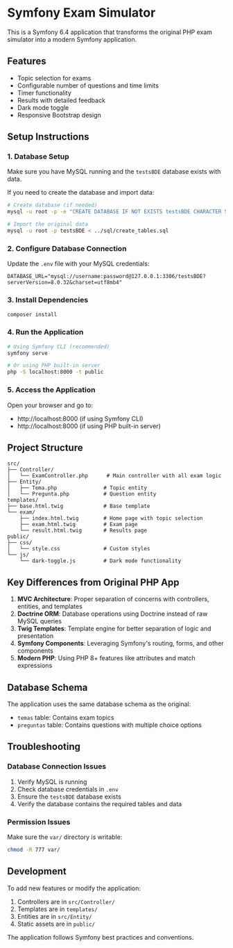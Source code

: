 # Symfony Exam Simulator

This is a Symfony 6.4 application that transforms the original PHP exam simulator into a modern Symfony application.

## Features

- Topic selection for exams
- Configurable number of questions and time limits
- Timer functionality
- Results with detailed feedback
- Dark mode toggle
- Responsive Bootstrap design

## Setup Instructions

### 1. Database Setup

Make sure you have MySQL running and the `testsBDE` database exists with data.

If you need to create the database and import data:

```bash
# Create database (if needed)
mysql -u root -p -e "CREATE DATABASE IF NOT EXISTS testsBDE CHARACTER SET utf8mb4 COLLATE utf8mb4_unicode_ci;"

# Import the original data
mysql -u root -p testsBDE < ../sql/create_tables.sql
```

### 2. Configure Database Connection

Update the `.env` file with your MySQL credentials:

```
DATABASE_URL="mysql://username:password@127.0.0.1:3306/testsBDE?serverVersion=8.0.32&charset=utf8mb4"
```

### 3. Install Dependencies

```bash
composer install
```

### 4. Run the Application

```bash
# Using Symfony CLI (recommended)
symfony serve

# Or using PHP built-in server
php -S localhost:8000 -t public
```

### 5. Access the Application

Open your browser and go to:
- http://localhost:8000 (if using Symfony CLI)
- http://localhost:8000 (if using PHP built-in server)

## Project Structure

```
src/
├── Controller/
│   └── ExamController.php      # Main controller with all exam logic
├── Entity/
│   ├── Tema.php               # Topic entity
│   └── Pregunta.php           # Question entity
templates/
├── base.html.twig             # Base template
└── exam/
    ├── index.html.twig        # Home page with topic selection
    ├── exam.html.twig         # Exam page
    └── result.html.twig       # Results page
public/
├── css/
│   └── style.css              # Custom styles
└── js/
    └── dark-toggle.js         # Dark mode functionality
```

## Key Differences from Original PHP App

1. **MVC Architecture**: Proper separation of concerns with controllers, entities, and templates
2. **Doctrine ORM**: Database operations using Doctrine instead of raw MySQL queries
3. **Twig Templates**: Template engine for better separation of logic and presentation
4. **Symfony Components**: Leveraging Symfony's routing, forms, and other components
5. **Modern PHP**: Using PHP 8+ features like attributes and match expressions

## Database Schema

The application uses the same database schema as the original:

- `temas` table: Contains exam topics
- `preguntas` table: Contains questions with multiple choice options

## Troubleshooting

### Database Connection Issues

1. Verify MySQL is running
2. Check database credentials in `.env`
3. Ensure the `testsBDE` database exists
4. Verify the database contains the required tables and data

### Permission Issues

Make sure the `var/` directory is writable:

```bash
chmod -R 777 var/
```

## Development

To add new features or modify the application:

1. Controllers are in `src/Controller/`
2. Templates are in `templates/`
3. Entities are in `src/Entity/`
4. Static assets are in `public/`

The application follows Symfony best practices and conventions.
